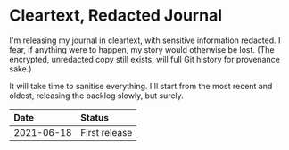 # Cleartext, Redacted Journal

I'm releasing my journal in cleartext, with sensitive information
redacted. I fear, if anything were to happen, my story would otherwise
be lost. (The encrypted, unredacted copy still exists, will full Git
history for provenance sake.)

It will take time to sanitise everything. I'll start from the most
recent and oldest, releasing the backlog slowly, but surely.

| Date       | Status                                                  |
| :--------- | :------------------------------------------------------ |
| 2021-06-18 | First release                                           |
